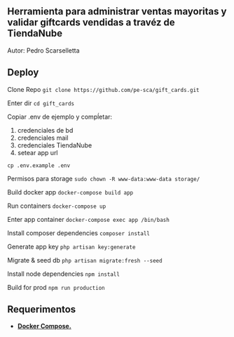 ## Herramienta para administrar ventas mayoritas y validar giftcards vendidas a travéz de TiendaNube

Autor: Pedro Scarselletta

## Deploy

Clone Repo
```git clone https://github.com/pe-sca/gift_cards.git```

Enter dir
```cd gift_cards```

Copiar .env de ejemplo y compĺetar:
1. credenciales de bd
2. credenciales mail
3. credenciales TiendaNube
4.  setear app url

```cp .env.example .env```

Permisos para storage
```sudo chown -R www-data:www-data storage/```

Build docker app
```docker-compose build app```

Run containers
```docker-compose up```

Enter app container
```docker-compose exec app /bin/bash```

Install composer dependencies
```composer install```

Generate app key
```php artisan key:generate```

Migrate & seed db
```php artisan migrate:fresh --seed```

Install node dependencies
```npm install```

Build for prod
```npm run production```

## Requerimentos

- **[Docker Compose.](https://docs.docker.com/compose/)**